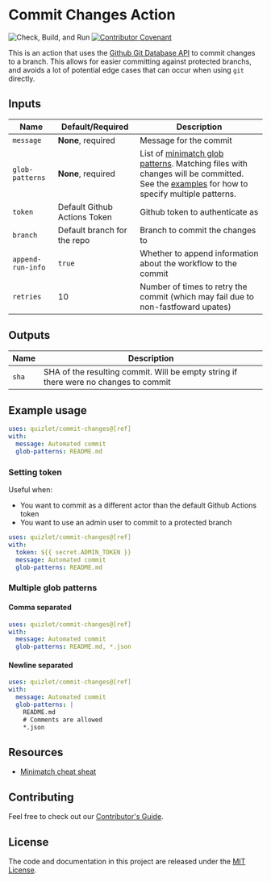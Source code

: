 # Commit Changes Action

![Check, Build, and Run](https://github.com/quizlet/commit-changes-action/workflows/Check,%20Build,%20and%20Run/badge.svg)
[![Contributor Covenant](https://img.shields.io/badge/Contributor%20Covenant-v2.0%20adopted-ff69b4.svg)](docs/CODE_OF_CONDUCT.md)

This is an action that uses the [Github Git Database API][1] to commit changes to a branch. This allows for easier committing against protected branchs, and avoids a lot of potential edge cases that can occur when using `git` directly.

## Inputs

| Name              | Default/Required             | Description                                                                                                                                                   |
| ----------------- | ---------------------------- | ------------------------------------------------------------------------------------------------------------------------------------------------------------- |
| `message`         | **None**, required           | Message for the commit                                                                                                                                        |
| `glob-patterns`   | **None**, required           | List of [minimatch glob patterns][2]. Matching files with changes will be committed. See the [examples](#example-usage) for how to specify multiple patterns. |
| `token`           | Default Github Actions Token | Github token to authenticate as                                                                                                                               |
| `branch`          | Default branch for the repo  | Branch to commit the changes to                                                                                                                               |
| `append-run-info` | `true`                       | Whether to append information about the workflow to the commit                                                                                                |
| `retries`         | 10                           | Number of times to retry the commit (which may fail due to non-fastfoward upates)                                                                             |

## Outputs

| Name  | Description                                                                          |
| ----- | ------------------------------------------------------------------------------------ |
| `sha` | SHA of the resulting commit. Will be empty string if there were no changes to commit |

## Example usage

```yaml
uses: quizlet/commit-changes@[ref]
with:
  message: Automated commit
  glob-patterns: README.md
```

### Setting token

Useful when:

- You want to commit as a different actor than the default Github Actions token
- You want to use an admin user to commit to a protected branch

```yaml
uses: quizlet/commit-changes@[ref]
with:
  token: ${{ secret.ADMIN_TOKEN }}
  message: Automated commit
  glob-patterns: README.md
```

### Multiple glob patterns

#### Comma separated

```yaml
uses: quizlet/commit-changes@[ref]
with:
  message: Automated commit
  glob-patterns: README.md, *.json
```

#### Newline separated

```yaml
uses: quizlet/commit-changes@[ref]
with:
  message: Automated commit
  glob-patterns: |
    README.md
    # Comments are allowed
    *.json
```

## Resources

- [Minimatch cheat sheat][3]

## Contributing

Feel free to check out our [Contributor's Guide](docs/CONTRIBUTING.md).

## License

The code and documentation in this project are released under the [MIT License](LICENSE).

[1]: https://docs.github.com/en/free-pro-team@latest/rest/reference/git
[2]: https://github.com/isaacs/minimatch
[3]: https://github.com/motemen/minimatch-cheat-sheet
